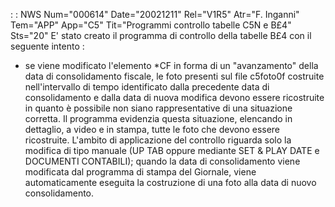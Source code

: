  :  : NWS Num="000614" Date="20021211" Rel="V1R5" Atr="F. Inganni" Tem="APP" App="C5" Tit="Programmi controllo tabelle C5N e B£4" Sts="20"
E' stato creato il programma di controllo della tabelle B£4 con il seguente intento : 
- se viene modificato l'elemento \*CF in forma di un "avanzamento" della data di
consolidamento fiscale, le foto presenti sul file c5foto0f costruite nell'intervallo di tempo identificato dalla precedente data di consolidamento e dalla data di nuova modifica devono essere ricostruite in quanto è possibile non siano rappresentative di una situazione corretta. Il programma
evidenzia questa situazione, elencando in dettaglio, a video e in stampa, tutte le foto che devono essere ricostruite. L'ambito di applicazione del controllo riguarda solo la modifica di
tipo manuale (UP TAB oppure mediante SET & PLAY DATE e DOCUMENTI CONTABILI); quando la data di consolidamento viene modificata dal programma di stampa del Giornale, viene automaticamente eseguita
la costruzione di una foto alla data di nuovo consolidamento.
